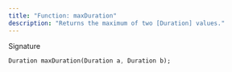 ```yaml
---
title: "Function: maxDuration"
description: "Returns the maximum of two [Duration] values."
---
```


Signature
```dart
Duration maxDuration(Duration a, Duration b);
```
